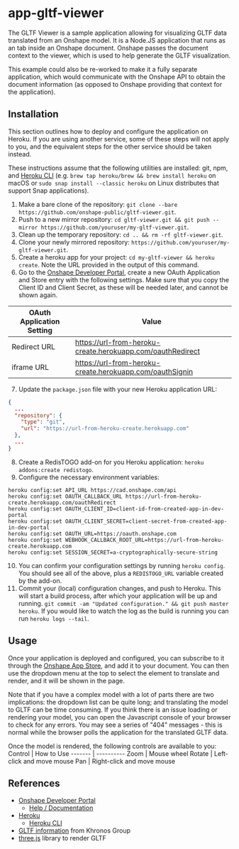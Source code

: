 # **app-gltf-viewer**
The GLTF Viewer is a sample application allowing for visualizing GLTF data translated from an Onshape model. It is a Node.JS application that runs as an tab inside an Onshape document. Onshape passes the document context to the viewer, which is used to help generate the GLTF visualization.

This example could also be re-worked to make it a fully separate application, which would communicate with the Onshape API to obtain the document information (as opposed to Onshape providing that context for the application).

## Installation
This section outlines how to deploy and configure the application on Heroku. If you are using another service, some of these steps will not apply to you, and the equivalent steps for the other service should be taken instead.

These instructions assume that the following utilities are installed: git, npm, and [Heroku CLI](https://devcenter.heroku.com/articles/heroku-cli) (e.g. `brew tap heroku/brew && brew install heroku` on macOS or `sudo snap install --classic heroku` on Linux distributes that support Snap applications).

1. Make a bare clone of the repository: `git clone --bare https://github.com/onshape-public/gltf-viewer.git`.
1. Push to a new mirror repository: `cd gltf-viewer.git && git push --mirror https://github.com/youruser/my-gltf-viewer.git`.
1. Clean up the temporary repository: `cd .. && rm -rf gltf-viewer.git`.
1. Clone your newly mirrored repository: `https://github.com/youruser/my-gltf-viewer.git`.
1. Create a heroku app for your project: `cd my-gltf-viewer && heroku create`. Note the URL provided in the output of this command.
1. Go to the [Onshape Developer Portal](https://dev-portal.onshape.com/), create a new OAuth Application and Store entry with the following settings. Make sure that you copy the Client ID and Client Secret, as these will be needed later, and cannot be shown again.

OAuth Application Setting | Value
------------------------- | -----
Redirect URL | https://url-from-heroku-create.herokuapp.com/oauthRedirect
iframe URL | https://url-from-heroku-create.herokuapp.com/oauthSignin
7. Update the `package.json` file with your new Heroku application URL:
```json
{
  ...
  "repository": {
    "type": "git",
    "url": "https://url-from-heroku-create.herokuapp.com"
  },
  ...
}
```
8. Create a RedisTOGO add-on for you Heroku application: `heroku addons:create redistogo`.
1. Configure the necessary environment variables:
```Shell
heroku config:set API_URL https://cad.onshape.com/api
heroku config:set OAUTH_CALLBACK_URL https://url-from-heroku-create.herokuapp.com/oauthRedirect
heroku config:set OAUTH_CLIENT_ID=client-id-from-created-app-in-dev-portal
heroku config:set OAUTH_CLIENT_SECRET=client-secret-from-created-app-in-dev-portal
heroku config:set OAUTH_URL=https://oauth.onshape.com
heroku config:set WEBHOOK_CALLBACK_ROOT_URL=https://url-from-heroku-create.herokuapp.com
heroku config:set SESSION_SECRET=a-cryptographically-secure-string
```
10. You can confirm your configuration settings by running `heroku config`. You should see all of the above, plus a `REDISTOGO_URL` variable created by the add-on.
1. Commit your (local) configuration changes, and push to Heroku. This will start a build process, after which your application will be up and running.
`git commit -am "Updated configuration." && git push master heroku`. If you would like to watch the log as the build is running you can run `heroku logs --tail`.

## Usage
Once your application is deployed and configured, you can subscribe to it through the [Onshape App Store](https://appstore.onshape.com), and add it to your document. You can then use the dropdown menu at the top to select the element to translate and render, and it will be shown in the page.

Note that if you have a complex model with a lot of parts there are two implications: the dropdown list can be quite long; and translating the model to GLTF can be time consuming. If you think there is an issue loading or rendering your model, you can open the Javascript console of your browser to check for any errors. You may see a series of "404" messages - this is normal while the browser polls the application for the translated GLTF data.

Once the model is rendered, the following controls are available to you:
Control | How to Use
------- | ----------
Zoom | Mouse wheel
Rotate | Left-click and move mouse
Pan | Right-click and move mouse

## References
* [Onshape Developer Portal](https://dev-portal.onshape.com)
    * [Help / Documentation](https://dev-portal.onshape.com/help)
* [Heroku](https://heroku.com)
    * [Heroku CLI](https://devcenter.heroku.com/articles/heroku-cli)
* [GLTF information](https://www.khronos.org/gltf/) from Khronos Group
* [three.js](https://threejs.org/) library to render GLTF